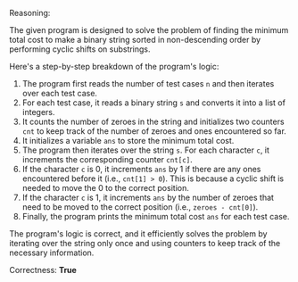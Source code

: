 Reasoning:

The given program is designed to solve the problem of finding the minimum total cost to make a binary string sorted in non-descending order by performing cyclic shifts on substrings.

Here's a step-by-step breakdown of the program's logic:

1. The program first reads the number of test cases `n` and then iterates over each test case.
2. For each test case, it reads a binary string `s` and converts it into a list of integers.
3. It counts the number of zeroes in the string and initializes two counters `cnt` to keep track of the number of zeroes and ones encountered so far.
4. It initializes a variable `ans` to store the minimum total cost.
5. The program then iterates over the string `s`. For each character `c`, it increments the corresponding counter `cnt[c]`.
6. If the character `c` is 0, it increments `ans` by 1 if there are any ones encountered before it (i.e., `cnt[1] > 0`). This is because a cyclic shift is needed to move the 0 to the correct position.
7. If the character `c` is 1, it increments `ans` by the number of zeroes that need to be moved to the correct position (i.e., `zeroes - cnt[0]`).
8. Finally, the program prints the minimum total cost `ans` for each test case.

The program's logic is correct, and it efficiently solves the problem by iterating over the string only once and using counters to keep track of the necessary information.

Correctness: **True**